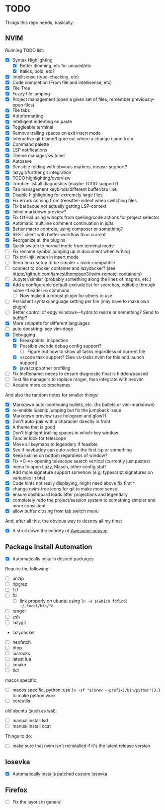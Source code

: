 # TODO

Things this repo needs, basically.

## NVIM

Running TODO list:

- [x] Syntax Highlighting
  - [x] Better dimming, etc for unused/etc
  - [x] Italics, bold, etc?
- [x] Intellisense (type-checking, etc)
- [x] Code completion (From file and intellisense, etc)
- [x] File Tree
- [x] Fuzzy file jumping
- [x] Project management (open a given set of files, remember previously-open files)
- [x] File tabs
- [x] Autoformatting
- [x] Intelligent indenting on paste
- [x] Toggleable terminal
- [x] Remove trailing spaces on exit insert mode
- [x] Interactive git blame/figure out where a change came from
- [x] Command palette
- [x] LSP notifications
- [x] Theme manager/switcher
- [x] Autosave
- [x] Sensible folding with obvious markers, mouse-support?
- [x] lazygit/further git integration
- [x] TODO highlighting/overview
- [x] Trouble: list all diagnostics (maybe TODO support?)
- [x] Tab management keybinds/different buffer/tab line
- [x] Disable highlighting for extremely large files
- [x] Fix errors coming from treesitter-indent when switching files
- [x] Fix barbecue not actually getting LSP-context
- [x] Inline markdown preview?
- [x] Fix fzf-lua using winopts from spelling/code actions for project selector
- [x] Automatic multiline comment continuation in js/ts
- [x] Better macro controls, using composer or something?
- [x] REST client with better workflow than current
- [x] Reorganize all the plugins
- [x] Quick switch to normal mode from terminal mode
- [ ] Fix rename symbol jumping up in document when writing
- [ ] Fix ctrl-hjkl when in insert mode
- [ ] Redo tmux setup to be simpler + nvim-compatible
- [ ] connect to docker container and lazydocker? (see https://github.com/jamestthompson3/nvim-remote-containers)
- [ ] Jupyter/similar (probably something along the lines of magma, etc.)
- [x] Add a configurable default-exclude list for searches, editable through some \<Leader\>o command
  - [ ] Now make it a robust plugin for others to use
- [ ] Persistent syntax/language setting per file (may have to make own plugin)
- [ ] Better control of edgy windows--hydra to resize or something? Send to buffer?
- [x] More snippets for different languages
- [ ] auto docstring: see vim-doge
- [x] Debugging
  - [x] Breakpoints, inspection
  - [x] Possible vscode debug config support?
    - [ ] Figure out how to show all tasks regardless of current file
  - [x] vscode task support? (See vs-tasks.nvim for this and launch support)
  - [x] javascript/other profiling
- [ ] Fix IncRename: needs to ensure diagnostic float is hidden/paused
- [ ] Test file managers to replace ranger, then integrate with neovim
- [ ] Acquire more colorschemes

And also the random notes for smaller things:

- [x] Markdown auto-continuing bullets, etc. (fix bullets or vim-markdown)
- [x] re-enable luasnip jumping but fix the jumpback issue
- [x] Markdown preview (use hologram and glow?)
- [x] Don't auto-pair with a character directly in front
- [x] A theme that is good
- [x] Don't highlight trailing spaces in which-key window
- [x] Fancier look for telescope
- [x] Move all keymaps to legendary if feasible
- [x] See if navbuddy can auto-select the first lsp or something
- [x] Keep lualine on bottom regardless of window?
- [x] Fix \<C-v\> opening telescope search vertical (currently just pastes)
- [x] menu to open Lazy, Mason, other config stuff
- [x] Add more signature support somehow (e.g. typescript signatures on variables in bte)
- [x] Code hints not really displaying, might need above fix first ^
- [x] change nvim-tree icons for git to make more sense
- [x] ensure dashboard loads after projections and legendary
- [x] completely redo the project/session system to something simpler and more consistent
- [x] allow buffer closing from tab switch menu

And, after all this, the obvious way to destroy all my time:

- [x] A stroll down the entirety of [Awesome-neovim](https://github.com/rockerBOO/awesome-neovim)

## Package Install Automation

- [x] Automatically installs desired packages

Require the following:

- [ ] unzip
- [ ] ripgrep
- [ ] fzf
- [ ] fd
  - [ ] link properly on ubuntu using `ln -s $(which fdfind) ~/.local/bin/fd`
- [ ] ranger
- [ ] zsh
- [ ] lazygit
- lazydocker
- [ ] neofetch
- [ ] btop
- [ ] luarocks
- [ ] latest lua
- [ ] cmake
- [ ] tldr

macos specific:

- [ ] macos specific, python: use `ln -sf "$(brew --prefix)/bin/python"{3,}` to make python work
- [ ] coreutils

old ubuntu (such as wsl):

- [ ] manual install lsd
- [ ] manual install ccat

Things to do:

- [ ] make sure that nvim isn't reinstalled if it's the latest release version

## Iosevka

- [x] Automatically installs patched custom Iosevka

## Firefox

- [ ] Fix the layout in general

